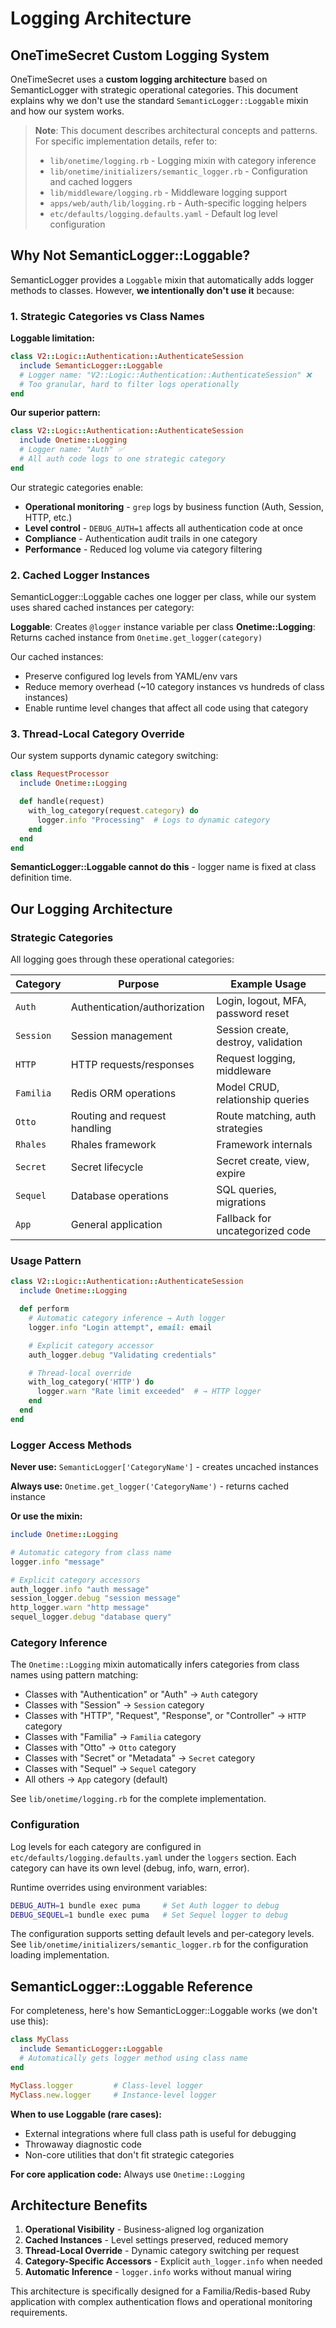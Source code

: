 # Logging Architecture

## OneTimeSecret Custom Logging System

OneTimeSecret uses a **custom logging architecture** based on SemanticLogger with strategic operational categories. This document explains why we don't use the standard `SemanticLogger::Loggable` mixin and how our system works.

> **Note**: This document describes architectural concepts and patterns. For specific implementation details, refer to:
> - `lib/onetime/logging.rb` - Logging mixin with category inference
> - `lib/onetime/initializers/semantic_logger.rb` - Configuration and cached loggers
> - `lib/middleware/logging.rb` - Middleware logging support
> - `apps/web/auth/lib/logging.rb` - Auth-specific logging helpers
> - `etc/defaults/logging.defaults.yaml` - Default log level configuration

## Why Not SemanticLogger::Loggable?

SemanticLogger provides a `Loggable` mixin that automatically adds logger methods to classes. However, **we intentionally don't use it** because:

### 1. Strategic Categories vs Class Names

**Loggable limitation:**
```ruby
class V2::Logic::Authentication::AuthenticateSession
  include SemanticLogger::Loggable
  # Logger name: "V2::Logic::Authentication::AuthenticateSession" ❌
  # Too granular, hard to filter logs operationally
end
```

**Our superior pattern:**
```ruby
class V2::Logic::Authentication::AuthenticateSession
  include Onetime::Logging
  # Logger name: "Auth" ✅
  # All auth code logs to one strategic category
end
```

Our strategic categories enable:
- **Operational monitoring** - `grep` logs by business function (Auth, Session, HTTP, etc.)
- **Level control** - `DEBUG_AUTH=1` affects all authentication code at once
- **Compliance** - Authentication audit trails in one category
- **Performance** - Reduced log volume via category filtering

### 2. Cached Logger Instances

SemanticLogger::Loggable caches one logger per class, while our system uses shared cached instances per category:

**Loggable**: Creates `@logger` instance variable per class
**Onetime::Logging**: Returns cached instance from `Onetime.get_logger(category)`

Our cached instances:
- Preserve configured log levels from YAML/env vars
- Reduce memory overhead (~10 category instances vs hundreds of class instances)
- Enable runtime level changes that affect all code using that category

### 3. Thread-Local Category Override

Our system supports dynamic category switching:

```ruby
class RequestProcessor
  include Onetime::Logging

  def handle(request)
    with_log_category(request.category) do
      logger.info "Processing"  # Logs to dynamic category
    end
  end
end
```

**SemanticLogger::Loggable cannot do this** - logger name is fixed at class definition time.

## Our Logging Architecture

### Strategic Categories

All logging goes through these operational categories:

| Category | Purpose | Example Usage |
|----------|---------|---------------|
| `Auth` | Authentication/authorization | Login, logout, MFA, password reset |
| `Session` | Session management | Session create, destroy, validation |
| `HTTP` | HTTP requests/responses | Request logging, middleware |
| `Familia` | Redis ORM operations | Model CRUD, relationship queries |
| `Otto` | Routing and request handling | Route matching, auth strategies |
| `Rhales` | Rhales framework | Framework internals |
| `Secret` | Secret lifecycle | Secret create, view, expire |
| `Sequel` | Database operations | SQL queries, migrations |
| `App` | General application | Fallback for uncategorized code |

### Usage Pattern

```ruby
class V2::Logic::Authentication::AuthenticateSession
  include Onetime::Logging

  def perform
    # Automatic category inference → Auth logger
    logger.info "Login attempt", email: email

    # Explicit category accessor
    auth_logger.debug "Validating credentials"

    # Thread-local override
    with_log_category('HTTP') do
      logger.warn "Rate limit exceeded"  # → HTTP logger
    end
  end
end
```

### Logger Access Methods

**Never use:** `SemanticLogger['CategoryName']` - creates uncached instances

**Always use:** `Onetime.get_logger('CategoryName')` - returns cached instance

**Or use the mixin:**
```ruby
include Onetime::Logging

# Automatic category from class name
logger.info "message"

# Explicit category accessors
auth_logger.info "auth message"
session_logger.debug "session message"
http_logger.warn "http message"
sequel_logger.debug "database query"
```

### Category Inference

The `Onetime::Logging` mixin automatically infers categories from class names using pattern matching:

- Classes with "Authentication" or "Auth" → `Auth` category
- Classes with "Session" → `Session` category
- Classes with "HTTP", "Request", "Response", or "Controller" → `HTTP` category
- Classes with "Familia" → `Familia` category
- Classes with "Otto" → `Otto` category
- Classes with "Secret" or "Metadata" → `Secret` category
- Classes with "Sequel" → `Sequel` category
- All others → `App` category (default)

See `lib/onetime/logging.rb` for the complete implementation.

### Configuration

Log levels for each category are configured in `etc/defaults/logging.defaults.yaml` under the `loggers` section. Each category can have its own level (debug, info, warn, error).

Runtime overrides using environment variables:
```bash
DEBUG_AUTH=1 bundle exec puma     # Set Auth logger to debug
DEBUG_SEQUEL=1 bundle exec puma   # Set Sequel logger to debug
```

The configuration supports setting default levels and per-category levels. See `lib/onetime/initializers/semantic_logger.rb` for the configuration loading implementation.

## SemanticLogger::Loggable Reference

For completeness, here's how SemanticLogger::Loggable works (we don't use this):

```ruby
class MyClass
  include SemanticLogger::Loggable
  # Automatically gets logger method using class name
end

MyClass.logger         # Class-level logger
MyClass.new.logger     # Instance-level logger
```

**When to use Loggable (rare cases):**
- External integrations where full class path is useful for debugging
- Throwaway diagnostic code
- Non-core utilities that don't fit strategic categories

**For core application code:** Always use `Onetime::Logging`

## Architecture Benefits

1. **Operational Visibility** - Business-aligned log organization
2. **Cached Instances** - Level settings preserved, reduced memory
3. **Thread-Local Override** - Dynamic category switching per request
4. **Category-Specific Accessors** - Explicit `auth_logger.info` when needed
5. **Automatic Inference** - `logger.info` works without manual wiring

This architecture is specifically designed for a Familia/Redis-based Ruby application with complex authentication flows and operational monitoring requirements.
